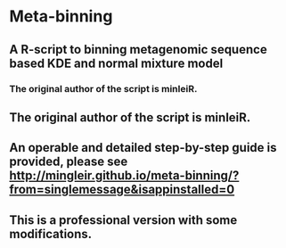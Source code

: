 # Meta-binning
## A R-script to binning metagenomic sequence based KDE and normal mixture model

### The original author of the script is minleiR. 
## The original author of the script is minleiR.
## An operable and detailed step-by-step guide is provided, please see http://mingleir.github.io/meta-binning/?from=singlemessage&isappinstalled=0

## This is a professional version with some modifications.

